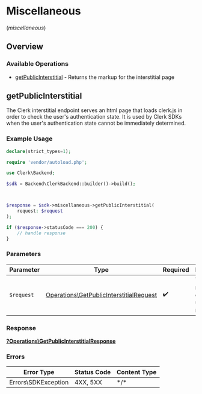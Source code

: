 # Miscellaneous
(*miscellaneous*)

## Overview

### Available Operations

* [getPublicInterstitial](#getpublicinterstitial) - Returns the markup for the interstitial page

## getPublicInterstitial

The Clerk interstitial endpoint serves an html page that loads clerk.js in order to check the user's authentication state.
It is used by Clerk SDKs when the user's authentication state cannot be immediately determined.

### Example Usage

<!-- UsageSnippet language="php" operationID="GetPublicInterstitial" method="get" path="/public/interstitial" -->
```php
declare(strict_types=1);

require 'vendor/autoload.php';

use Clerk\Backend;

$sdk = Backend\ClerkBackend::builder()->build();



$response = $sdk->miscellaneous->getPublicInterstitial(
    request: $request
);

if ($response->statusCode === 200) {
    // handle response
}
```

### Parameters

| Parameter                                                                                          | Type                                                                                               | Required                                                                                           | Description                                                                                        |
| -------------------------------------------------------------------------------------------------- | -------------------------------------------------------------------------------------------------- | -------------------------------------------------------------------------------------------------- | -------------------------------------------------------------------------------------------------- |
| `$request`                                                                                         | [Operations\GetPublicInterstitialRequest](../../Models/Operations/GetPublicInterstitialRequest.md) | :heavy_check_mark:                                                                                 | The request object to use for the request.                                                         |

### Response

**[?Operations\GetPublicInterstitialResponse](../../Models/Operations/GetPublicInterstitialResponse.md)**

### Errors

| Error Type          | Status Code         | Content Type        |
| ------------------- | ------------------- | ------------------- |
| Errors\SDKException | 4XX, 5XX            | \*/\*               |